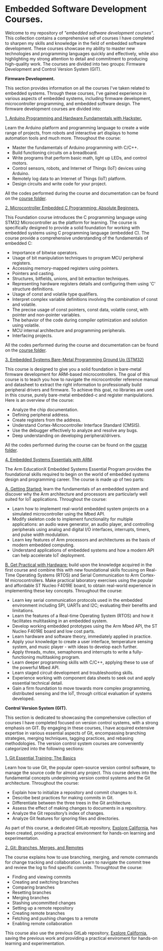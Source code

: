 # Embedded Software Development Courses.

Welcome to my repository of _"embedded software development courses"_. This collection contains a comprehensive set of courses I have completed to sharpen my skills and knowledge in the field of embedded software development. These courses showcase my ability to master new technologies and programming languages quickly and effectively, while also highlighting my strong attention to detail and commitment to producing high-quality work. The courses are divided into two groups: Firmware Development and Control Version System (GIT).

**Firmware Development.**

This section provides information on all the courses I've taken related to embedded systems. Through these courses, I've gained experience in various aspects of embedded systems, including firmware development, microcontroller programming, and embedded software design. 
The firmware development courses are divided into:

[1. Arduino Programming and Hardware Fundamentals with Hackster.](https://www.udemy.com/course/arduino-programming-and-hardware-fundamentals-with-hackster/)

Learn the Arduino platform and programming language to create a wide range of projects, from robots and interactive art displays to home automation tools and much more. Throughout the course:
- Master the fundamentals of Arduino programming with C/C++.
- Build functioning circuits on a breadboard.
- Write programs that perform basic math, light up LEDs, and control motors.
- Control sensors, robots, and Internet of Things (IoT) devices using Arduino.
- Remotely log data to an Internet of Things (IoT) platform.
- Design circuits and write code for your project.

All the codes performed during the course and documentation can be found on the [course folder](https://github.com/JoseLuis-Figueroa/Courses/tree/main/Microcontroller/Arduino%20Programming%20and%20Hardware%20Fundamentals%20with%20Hackster).

[2. Microcontroller Embedded C Programming: Absolute Beginners.](https://www.udemy.com/course/microcontroller-embedded-c-programming/)

This Foundation course introduces the C programming language using STM32 Microcontroller as the platform for learning. The course is specifically designed to provide a solid foundation for working with embedded systems using C programming language (embedded C). The course provide a comprehensive understanding of the fundamentals of embedded C:
- Importance of bitwise operators.
- Usage of bit manipulation techniques to program MCU peripheral registers.
- Accessing memory-mapped registers using pointers.
- Pointers and casting.
- Structures, bitfields, unions, and bit extraction techniques.
- Representing hardware registers details and configuring them using 'C' structure definitions.
- Usage of const and volatile type qualifiers.
- Interpret complex variable definitions involving the combination of const and volatile.
- The precise usage of const pointers, const data, volatile const, with pointer and non-pointer variables.
- The behavior of the code during compiler optimization and solution using volatile.
- MCU internal architecture and programming peripherals.
- Interfacing projects.

All the codes performed during the course and documentation can be found on the [course folder](https://github.com/JoseLuis-Figueroa/Courses/tree/main/Microcontroller/Microcontroller%20Embedded%20C%20Programming%20Absolute%20Beginners).

[3. Embedded Systems Bare-Metal Programming Ground Up (STM32)](https://www.udemy.com/course/embedded-systems-bare-metal-programming/)

This course is designed to give you a solid foundation in bare-metal firmware development for  ARM-based microcontrollers. The goal of this course is to teach you how to navigate the microcontroller reference manual and datasheet to extract the right information to professionally build peripheral drivers and firmware. To achieve this goal, no libraries are used in this course, purely bare-metal embedded-c and register manipulations. Here is an overview of the course:
- Analyze the chip documentation.
- Defining peripheral address.
- Create registers from the address.
- Understand Cortex-Microcontroller Interface Standard (CMSIS).
- Use the debugger effectively to analyze and resolve any bugs.
- Deep understanding on developing peripheral/drivers.

All the codes performed during the course can be found on the [course folder](https://github.com/JoseLuis-Figueroa/Courses/tree/main/Microcontroller/Embedded%20Systems%20Bare-Metal%20Programming%20Ground%20Up).

[4. Embedded Systems Essentials with ARM](https://www.edx.org/professional-certificate/armeducationx-embedded-systems-essentials?index=product&queryID=9a822647c8fd118217be98c817faccee&position=1&search_index=product&results_level=first-level-results&term=Embedded+Systems+Essentials+with+Arm&campaign=Embedded+Systems+Essentials+with+Arm&source=edX&product_category=professional-certificate&placement_url=https%3A%2F%2Fwww.edx.org%2Fsearch).

The Arm EducationX Embedded Systems Essential Program provides the foundational skills required to begin on the world of embedded systems design and programming career. The course is made up of two parts:

[A. Getting Started:](https://github.com/JoseLuis-Figueroa/Courses/tree/main/Microcontroller/Embedded%20Systems%20Essentials%20with%20Arm/Getting_Started) learn the        fundamentals of an embedded system and discover why the Arm architecture and processors are particularly well suited for IoT applications. Throughout the course:
  - Learn how to implement real-world embedded system projects on a simulated microcontroller using the Mbed API.
  - Modify skeleton code to implement functionality for multiple applications: an audio wave generator, an audio player, and controlling peripherals using analog and digital       I/O interfaces, interrupts, timers, and pulse width modulation.
  - Learn key features of Arm processors and architectures as the basis of modern embedded computing.
  - Understand applications of embedded systems and how a modern API can help accelerate IoT deployment.
  
 [B. Get Practical with Hardware:](https://github.com/JoseLuis-Figueroa/Courses/tree/main/Microcontroller/Embedded%20Systems%20Essentials%20with%20Arm/Get%20Practical%20with%20Hardware) build upon the knowledge acquired in the first course and combine this with new foundational skills focusing on Real-Time Operating Systems (RTOS) and Serial Communication to Arm Cortex-M microcontrollers. Make practical laboratory exercises using the popular and affordable ST Nucleo F401RE board, to obtain real-world experience in implementing these key concepts. Throughout the course:
  - Learn key serial communication protocols used in the embedded environment including SPI, UARTs and I2C; evaluating their benefits and limitations.
  - Learn the features of a Real-time Operating System (RTOS) and how it facilitates multitasking in an embedded system.
  - Develop working embedded prototypes using the Arm Mbed API, the ST Nucleo F401RE board and low cost parts.
  - Learn hardware and software theory, immediately applied in practice.
  - Apply your knowledge to create a user interface, temperature sensing system, and music player - with ideas to develop each further.
  - Apply threads, mutex, semaphores and interrupts to write a fully-functioning multitasking program.
  - Learn deeper programming skills with C/C++, applying these to use of the powerful Mbed API.
  - Learn staged circuit development and troubleshooting skills.
  - Experience working with component data sheets to seek out and apply essential technical detail.
  - Gain a firm foundation to move towards more complex programming, distributed sensing and the IoT, through critical evaluation of systems developed.
  
**Control Version System (GIT).**

This section is dedicated to showcasing the comprehensive collection of courses I have completed focused on version control systems, with a strong emphasis on GIT. By engaging in these courses, I have acquired extensive expertise in various essential aspects of Git, encompassing branching strategies, merging techniques, tagging practices, and rebasing methodologies. The version control system courses are conveniently categorized into the following sections:

[1. Git Essential Training: The Basics](https://www.linkedin.com/learning/certificates/455196b80240ab08f2c18b3398ef34d9d261c7216a0aeb8771677edb801cb461?u=2101433)

Learn how to use Git, the popular open-source version control software, to manage the source code for almost any project. This course delves into the fundamental concepts underpinning version control systems and the Git architecture. Throughout the course:
- Explain how to initialize a repository and commit changes to it.
- Describe best practices for making commits in Git.
- Differentiate between the three trees in the Git architecture.
- Assess the effect of making changes to documents in a repository.
- Analyze the Git repository’s index of changes.
- Analyze Git features for ignoring files and directories.

As part of this course, a dedicated GitLab repository, [Explore California](https://gitlab.com/git376/explore_california), has been created, providing a practical environment for hands-on learning and experimentation. 

[2. Git: Branches, Merges, and Remotes](https://www.linkedin.com/learning/certificates/de3899fdde2ef3f918b221381465aa251614bf91798267eb9e1cfb00b7c52648?u=2101433)

The course explains how to use branching, merging, and remote commands for change tracking and collaboration. Learn to navigate the commit tree and review the log to find specific commits. Throughtout the course:
- Finding and viewing commits
- Creating and switching branches
- Comparing branches
- Resetting branches
- Merging branches
- Stashing uncommitted changes
- Setting up a remote repository
- Creating remote branches
- Fetching and pushing changes to a remote
- Enabling remote collaboration

This course also use the previous GitLab repository, [Explore California](https://gitlab.com/git376/explore_california), saving the previous work and providing a practical enviroment for hands-on learning and experimentation.
